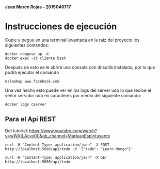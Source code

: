 #### Jean Marco Rojas - 2015040717

# Instrucciones de ejecución
Copie y pegue en una terminal levantada en la raíz del proyecto los siguientes comandos:
```
docker-compose up -d
docker exec -it cliente bash
```
Después de esto se le abrirá una consola con dnsutils instalado, por lo que podrá ejecutar el comando
```
nslookup www.facebook.com
```
Una vez hecho esto puede ver en los logs del server udp lo que recibe el señor servidor udp en caracteres por medio del siguiente comando:
```
docker logs cserver
```

## Para el Api REST

Del tutorial: https://www.youtube.com/watch?v=wWXILAcvx00&ab_channel=MarluanEspiritusanto

```
curl -H "Content-Type: application/json" -X POST http://localhost:5000/api/todo -d '{"todo": "Learn Mongo"}'
```

```
curl -H "Content-Type: application/json" -X GET http://localhost:5000/api/todo
```
